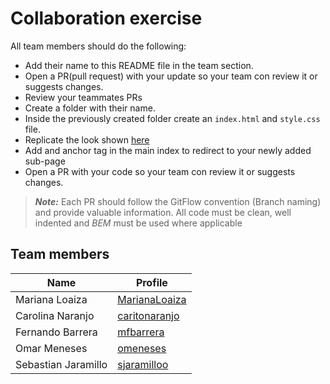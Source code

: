 # Collaboration exercise

All team members should do the following:

- Add their name to this README file in the team section.  
- Open a PR(pull request) with your update so your team con review it or suggests changes.
- Review your teammates PRs
- Create a folder with their name.
- Inside the previously created folder create an `index.html` and `style.css` file.
- Replicate the look shown [here](https://i.pinimg.com/originals/4d/10/0c/4d100c00da0b572171b083c35202b114.png)
- Add and anchor tag in the main index to redirect to your newly added sub-page
- Open a PR with your code so your team con review it or suggests changes.

> **_Note:_** 
> Each PR should follow the GitFlow convention (Branch naming) and provide valuable information.
> All code must be clean, well indented and _BEM_ must be used where applicable


## Team members
| Name | Profile            |
| ---- | ------------------ |
| Mariana Loaiza |[MarianaLoaiza](https://github.com/MarianaLoaiza) |
| Carolina Naranjo |[caritonaranjo](https://github.com/caritonaranjo) |
| Fernando Barrera | [mfbarrera](https://github.com/mfbarrera)|
| Omar Meneses |[omeneses](https://github.com/omeneses) |
| Sebastian Jaramillo |[sjaramilloo](https://github.com/sjaramilloo) |

